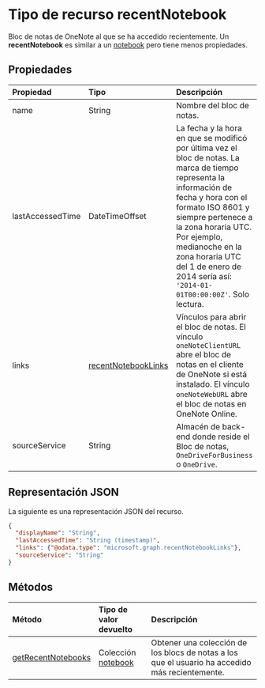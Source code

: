 # <a name="recentnotebook-resource-type"></a>Tipo de recurso recentNotebook

Bloc de notas de OneNote al que se ha accedido recientemente. Un **recentNotebook** es similar a un [notebook](notebook.md) pero tiene menos propiedades.

## <a name="properties"></a>Propiedades
| Propiedad     | Tipo   |Descripción|
|:---------------|:--------|:----------|
|name|String|Nombre del bloc de notas.|
|lastAccessedTime|DateTimeOffset|La fecha y la hora en que se modificó por última vez el bloc de notas. La marca de tiempo representa la información de fecha y hora con el formato ISO 8601 y siempre pertenece a la zona horaria UTC. Por ejemplo, medianoche en la zona horaria UTC del 1 de enero de 2014 sería así: `'2014-01-01T00:00:00Z'`. Solo lectura.|
|links|[recentNotebookLinks](recentnotebooklinks.md)|Vínculos para abrir el bloc de notas. El vínculo `oneNoteClientURL` abre el bloc de notas en el cliente de OneNote si está instalado. El vínculo `oneNoteWebURL` abre el bloc de notas en OneNote Online.|
|sourceService|String|Almacén de back-end donde reside el Bloc de notas, `OneDriveForBusiness` o `OneDrive`.|

## <a name="json-representation"></a>Representación JSON

La siguiente es una representación JSON del recurso.

<!-- {
  "blockType": "resource",
  "optionalProperties": [

  ],
  "@odata.type": "microsoft.graph.recentNotebook"
}-->

```json
{
  "displayName": "String",
  "lastAccessedTime": "String (timestamp)",
  "links": {"@odata.type": "microsoft.graph.recentNotebookLinks"},
  "sourceService": "String"
}

```

## <a name="methods"></a>Métodos

| Método           | Tipo de valor devuelto    |Descripción|
|:---------------|:--------|:----------|
|[getRecentNotebooks](../api/notebook_getrecentnotebooks.md) | Colección [notebook](notebook.md) | Obtener una colección de los blocs de notas a los que el usuario ha accedido más recientemente. |
